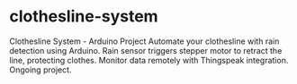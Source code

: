 # clothesline-system
Clothesline System - Arduino Project Automate your clothesline with rain detection using Arduino. Rain sensor triggers stepper motor to retract the line, protecting clothes. Monitor data remotely with Thingspeak integration. Ongoing project.
